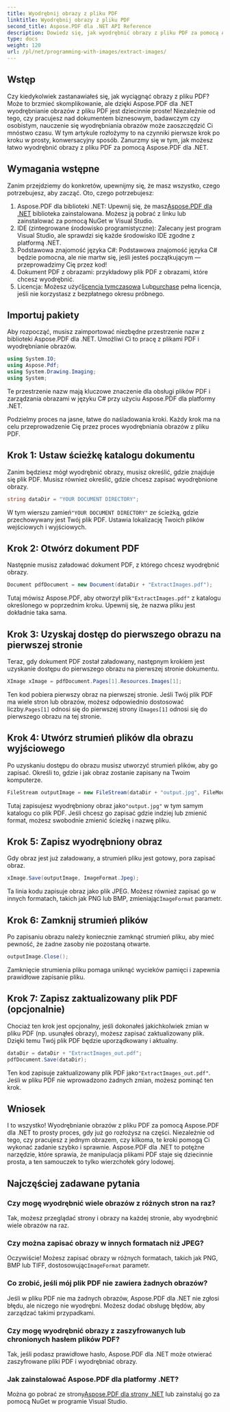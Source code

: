 ```yaml
---
title: Wyodrębnij obrazy z pliku PDF
linktitle: Wyodrębnij obrazy z pliku PDF
second_title: Aspose.PDF dla .NET API Reference
description: Dowiedz się, jak wyodrębnić obrazy z pliku PDF za pomocą Aspose.PDF dla .NET dzięki temu przewodnikowi krok po kroku. Zacznij od łatwych do wykonania instrukcji.
type: docs
weight: 120
url: /pl/net/programming-with-images/extract-images/
---
```

## Wstęp

Czy kiedykolwiek zastanawiałeś się, jak wyciągnąć obrazy z pliku PDF? Może to brzmieć skomplikowanie, ale dzięki Aspose.PDF dla .NET wyodrębnianie obrazów z pliku PDF jest dziecinnie proste! Niezależnie od tego, czy pracujesz nad dokumentem biznesowym, badawczym czy osobistym, nauczenie się wyodrębniania obrazów może zaoszczędzić Ci mnóstwo czasu. W tym artykule rozłożymy to na czynniki pierwsze krok po kroku w prosty, konwersacyjny sposób. Zanurzmy się w tym, jak możesz łatwo wyodrębnić obrazy z pliku PDF za pomocą Aspose.PDF dla .NET.

## Wymagania wstępne

Zanim przejdziemy do konkretów, upewnijmy się, że masz wszystko, czego potrzebujesz, aby zacząć. Oto, czego potrzebujesz:

1.  Aspose.PDF dla biblioteki .NET: Upewnij się, że masz[Aspose.PDF dla .NET](https://releases.aspose.com/pdf/net/) biblioteka zainstalowana. Możesz ją pobrać z linku lub zainstalować za pomocą NuGet w Visual Studio.
2. IDE (zintegrowane środowisko programistyczne): Zalecany jest program Visual Studio, ale sprawdzi się każde środowisko IDE zgodne z platformą .NET.
3. Podstawowa znajomość języka C#: Podstawowa znajomość języka C# będzie pomocna, ale nie martw się, jeśli jesteś początkującym — przeprowadzimy Cię przez kod!
4. Dokument PDF z obrazami: przykładowy plik PDF z obrazami, które chcesz wyodrębnić.
5.  Licencja: Możesz użyć[licencja tymczasowa](https://zakup.aspose.com/temporary-license/) Lub[purchase](https://purchase.aspose.com/buy) pełna licencja, jeśli nie korzystasz z bezpłatnego okresu próbnego.

## Importuj pakiety

Aby rozpocząć, musisz zaimportować niezbędne przestrzenie nazw z biblioteki Aspose.PDF dla .NET. Umożliwi Ci to pracę z plikami PDF i wyodrębnianie obrazów.

```csharp
using System.IO;
using Aspose.Pdf;
using System.Drawing.Imaging;
using System;
```

Te przestrzenie nazw mają kluczowe znaczenie dla obsługi plików PDF i zarządzania obrazami w języku C# przy użyciu Aspose.PDF dla platformy .NET.

Podzielmy proces na jasne, łatwe do naśladowania kroki. Każdy krok ma na celu przeprowadzenie Cię przez proces wyodrębniania obrazów z pliku PDF.

## Krok 1: Ustaw ścieżkę katalogu dokumentu

Zanim będziesz mógł wyodrębnić obrazy, musisz określić, gdzie znajduje się plik PDF. Musisz również określić, gdzie chcesz zapisać wyodrębnione obrazy.

```csharp
string dataDir = "YOUR DOCUMENT DIRECTORY";
```

 W tym wierszu zamień`"YOUR DOCUMENT DIRECTORY"` ze ścieżką, gdzie przechowywany jest Twój plik PDF. Ustawia lokalizację Twoich plików wejściowych i wyjściowych.

## Krok 2: Otwórz dokument PDF

Następnie musisz załadować dokument PDF, z którego chcesz wyodrębnić obrazy.

```csharp
Document pdfDocument = new Document(dataDir + "ExtractImages.pdf");
```

 Tutaj mówisz Aspose.PDF, aby otworzył plik`"ExtractImages.pdf"` z katalogu określonego w poprzednim kroku. Upewnij się, że nazwa pliku jest dokładnie taka sama.

## Krok 3: Uzyskaj dostęp do pierwszego obrazu na pierwszej stronie

Teraz, gdy dokument PDF został załadowany, następnym krokiem jest uzyskanie dostępu do pierwszego obrazu na pierwszej stronie dokumentu.

```csharp
XImage xImage = pdfDocument.Pages[1].Resources.Images[1];
```

 Ten kod pobiera pierwszy obraz na pierwszej stronie. Jeśli Twój plik PDF ma wiele stron lub obrazów, możesz odpowiednio dostosować liczby.`Pages[1]` odnosi się do pierwszej strony i`Images[1]` odnosi się do pierwszego obrazu na tej stronie.

## Krok 4: Utwórz strumień plików dla obrazu wyjściowego

Po uzyskaniu dostępu do obrazu musisz utworzyć strumień plików, aby go zapisać. Określi to, gdzie i jak obraz zostanie zapisany na Twoim komputerze.

```csharp
FileStream outputImage = new FileStream(dataDir + "output.jpg", FileMode.Create);
```

 Tutaj zapisujesz wyodrębniony obraz jako`"output.jpg"` w tym samym katalogu co plik PDF. Jeśli chcesz go zapisać gdzie indziej lub zmienić format, możesz swobodnie zmienić ścieżkę i nazwę pliku.

## Krok 5: Zapisz wyodrębniony obraz

Gdy obraz jest już załadowany, a strumień pliku jest gotowy, pora zapisać obraz.

```csharp
xImage.Save(outputImage, ImageFormat.Jpeg);
```

 Ta linia kodu zapisuje obraz jako plik JPEG. Możesz również zapisać go w innych formatach, takich jak PNG lub BMP, zmieniając`ImageFormat` parametr.

## Krok 6: Zamknij strumień plików

Po zapisaniu obrazu należy koniecznie zamknąć strumień pliku, aby mieć pewność, że żadne zasoby nie pozostaną otwarte.

```csharp
outputImage.Close();
```

Zamknięcie strumienia pliku pomaga uniknąć wycieków pamięci i zapewnia prawidłowe zapisanie pliku.

## Krok 7: Zapisz zaktualizowany plik PDF (opcjonalnie)

Chociaż ten krok jest opcjonalny, jeśli dokonałeś jakichkolwiek zmian w pliku PDF (np. usunąłeś obrazy), możesz zapisać zaktualizowany plik. Dzięki temu Twój plik PDF będzie uporządkowany i aktualny.

```csharp
dataDir = dataDir + "ExtractImages_out.pdf";
pdfDocument.Save(dataDir);
```

 Ten kod zapisuje zaktualizowany plik PDF jako`"ExtractImages_out.pdf"`. Jeśli w pliku PDF nie wprowadzono żadnych zmian, możesz pominąć ten krok.

## Wniosek

I to wszystko! Wyodrębnianie obrazów z pliku PDF za pomocą Aspose.PDF dla .NET to prosty proces, gdy już go rozłożysz na części. Niezależnie od tego, czy pracujesz z jednym obrazem, czy kilkoma, te kroki pomogą Ci wykonać zadanie szybko i sprawnie. Aspose.PDF dla .NET to potężne narzędzie, które sprawia, że manipulacja plikami PDF staje się dziecinnie prosta, a ten samouczek to tylko wierzchołek góry lodowej. 

## Najczęściej zadawane pytania

### Czy mogę wyodrębnić wiele obrazów z różnych stron na raz?
Tak, możesz przeglądać strony i obrazy na każdej stronie, aby wyodrębnić wiele obrazów na raz.

### Czy można zapisać obrazy w innych formatach niż JPEG?
 Oczywiście! Możesz zapisać obrazy w różnych formatach, takich jak PNG, BMP lub TIFF, dostosowując`ImageFormat` parametr.

### Co zrobić, jeśli mój plik PDF nie zawiera żadnych obrazów?
Jeśli w pliku PDF nie ma żadnych obrazów, Aspose.PDF dla .NET nie zgłosi błędu, ale niczego nie wyodrębni. Możesz dodać obsługę błędów, aby zarządzać takimi przypadkami.

### Czy mogę wyodrębnić obrazy z zaszyfrowanych lub chronionych hasłem plików PDF?
Tak, jeśli podasz prawidłowe hasło, Aspose.PDF dla .NET może otwierać zaszyfrowane pliki PDF i wyodrębniać obrazy.

### Jak zainstalować Aspose.PDF dla platformy .NET?
 Można go pobrać ze strony[Aspose.PDF dla strony .NET](https://releases.aspose.com/pdf/net/) lub zainstaluj go za pomocą NuGet w programie Visual Studio.